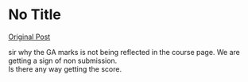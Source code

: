 # No Title

[Original Post](https://discourse.onlinedegree.iitm.ac.in/t/163247/144)

<p>sir why the GA marks is not being reflected in the course page. We are getting a sign of non submission.<br>
Is there any way getting the score.</p>
